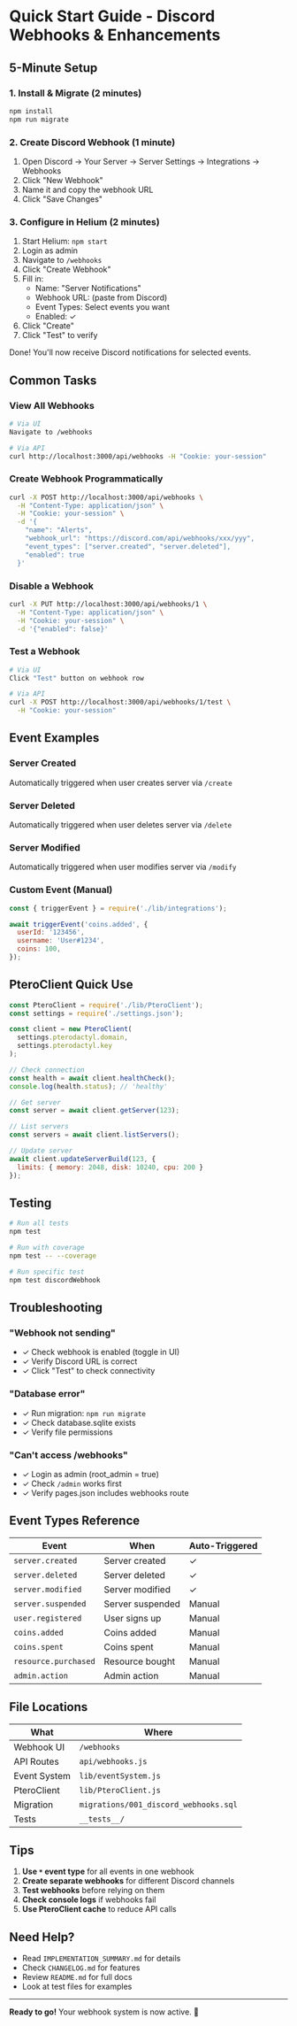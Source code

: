 # Quick Start Guide - Discord Webhooks & Enhancements

## 5-Minute Setup

### 1. Install & Migrate (2 minutes)
```bash
npm install
npm run migrate
```

### 2. Create Discord Webhook (1 minute)
1. Open Discord → Your Server → Server Settings → Integrations → Webhooks
2. Click "New Webhook"
3. Name it and copy the webhook URL
4. Click "Save Changes"

### 3. Configure in Helium (2 minutes)
1. Start Helium: `npm start`
2. Login as admin
3. Navigate to `/webhooks`
4. Click "Create Webhook"
5. Fill in:
   - Name: "Server Notifications"
   - Webhook URL: (paste from Discord)
   - Event Types: Select events you want
   - Enabled: ✓
6. Click "Create"
7. Click "Test" to verify

Done! You'll now receive Discord notifications for selected events.

## Common Tasks

### View All Webhooks
```bash
# Via UI
Navigate to /webhooks

# Via API
curl http://localhost:3000/api/webhooks -H "Cookie: your-session"
```

### Create Webhook Programmatically
```bash
curl -X POST http://localhost:3000/api/webhooks \
  -H "Content-Type: application/json" \
  -H "Cookie: your-session" \
  -d '{
    "name": "Alerts",
    "webhook_url": "https://discord.com/api/webhooks/xxx/yyy",
    "event_types": ["server.created", "server.deleted"],
    "enabled": true
  }'
```

### Disable a Webhook
```bash
curl -X PUT http://localhost:3000/api/webhooks/1 \
  -H "Content-Type: application/json" \
  -H "Cookie: your-session" \
  -d '{"enabled": false}'
```

### Test a Webhook
```bash
# Via UI
Click "Test" button on webhook row

# Via API
curl -X POST http://localhost:3000/api/webhooks/1/test \
  -H "Cookie: your-session"
```

## Event Examples

### Server Created
Automatically triggered when user creates server via `/create`

### Server Deleted
Automatically triggered when user deletes server via `/delete`

### Server Modified
Automatically triggered when user modifies server via `/modify`

### Custom Event (Manual)
```javascript
const { triggerEvent } = require('./lib/integrations');

await triggerEvent('coins.added', {
  userId: '123456',
  username: 'User#1234',
  coins: 100,
});
```

## PteroClient Quick Use

```javascript
const PteroClient = require('./lib/PteroClient');
const settings = require('./settings.json');

const client = new PteroClient(
  settings.pterodactyl.domain,
  settings.pterodactyl.key
);

// Check connection
const health = await client.healthCheck();
console.log(health.status); // 'healthy'

// Get server
const server = await client.getServer(123);

// List servers
const servers = await client.listServers();

// Update server
await client.updateServerBuild(123, {
  limits: { memory: 2048, disk: 10240, cpu: 200 }
});
```

## Testing

```bash
# Run all tests
npm test

# Run with coverage
npm test -- --coverage

# Run specific test
npm test discordWebhook
```

## Troubleshooting

### "Webhook not sending"
- ✓ Check webhook is enabled (toggle in UI)
- ✓ Verify Discord URL is correct
- ✓ Click "Test" to check connectivity

### "Database error"
- ✓ Run migration: `npm run migrate`
- ✓ Check database.sqlite exists
- ✓ Verify file permissions

### "Can't access /webhooks"
- ✓ Login as admin (root_admin = true)
- ✓ Check `/admin` works first
- ✓ Verify pages.json includes webhooks route

## Event Types Reference

| Event | When | Auto-Triggered |
|-------|------|----------------|
| `server.created` | Server created | ✓ |
| `server.deleted` | Server deleted | ✓ |
| `server.modified` | Server modified | ✓ |
| `server.suspended` | Server suspended | Manual |
| `user.registered` | User signs up | Manual |
| `coins.added` | Coins added | Manual |
| `coins.spent` | Coins spent | Manual |
| `resource.purchased` | Resource bought | Manual |
| `admin.action` | Admin action | Manual |

## File Locations

| What | Where |
|------|-------|
| Webhook UI | `/webhooks` |
| API Routes | `api/webhooks.js` |
| Event System | `lib/eventSystem.js` |
| PteroClient | `lib/PteroClient.js` |
| Migration | `migrations/001_discord_webhooks.sql` |
| Tests | `__tests__/` |

## Tips

1. **Use `*` event type** for all events in one webhook
2. **Create separate webhooks** for different Discord channels
3. **Test webhooks** before relying on them
4. **Check console logs** if webhooks fail
5. **Use PteroClient cache** to reduce API calls

## Need Help?

- Read `IMPLEMENTATION_SUMMARY.md` for details
- Check `CHANGELOG.md` for features
- Review `README.md` for full docs
- Look at test files for examples

---

**Ready to go!** Your webhook system is now active. 🚀

